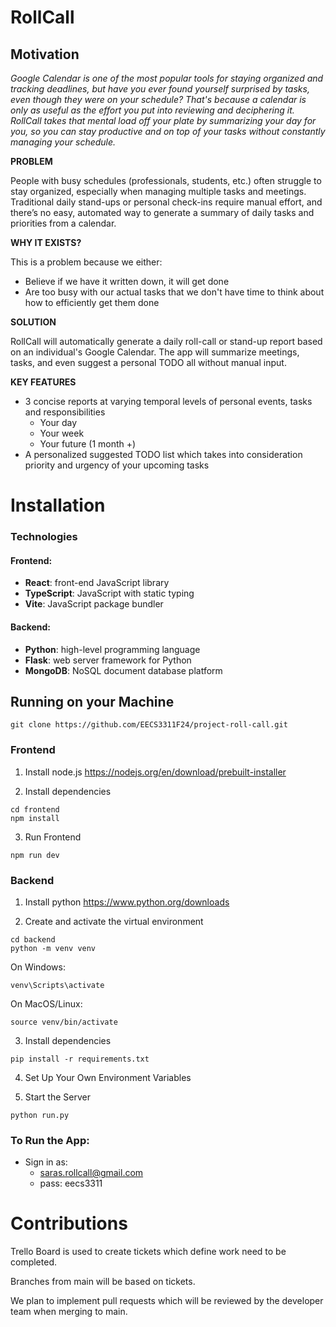# **RollCall**

## Motivation

*Google Calendar is one of the most popular tools for staying organized and tracking deadlines, but have you ever found yourself surprised by tasks, even though they were on your schedule? That's because a calendar is only as useful as the effort you put into reviewing and deciphering it. RollCall takes that mental load off your plate by summarizing your day for you, so you can stay productive and on top of your tasks without constantly managing your schedule.*

**PROBLEM**

People with busy schedules (professionals, students, etc.) often struggle to stay organized, especially when managing multiple tasks and meetings. Traditional daily stand-ups or personal check-ins require manual effort, and there’s no easy, automated way to generate a summary of daily tasks and priorities from a calendar.

**WHY IT EXISTS?**

This is a problem because we either:
- Believe if we have it written down, it will get done
- Are too busy with our actual tasks that we don't have time to think about how to efficiently get them done

**SOLUTION**

RollCall will automatically generate a daily roll-call or stand-up report based on an individual's Google Calendar. The app will summarize meetings, tasks, and even suggest a personal TODO all without manual input.

**KEY FEATURES**
- 3 concise reports at varying temporal levels of personal events, tasks and responsibilities
    - Your day
    - Your week
    - Your future (1 month +)
- A personalized suggested TODO list which takes into consideration priority and urgency of your upcoming tasks

# Installation

### Technologies

#### Frontend:
- **React**: front-end JavaScript library
- **TypeScript**: JavaScript with static typing
- **Vite**: JavaScript package bundler

#### Backend:
- **Python**: high-level programming language
- **Flask**: web server framework for Python
- **MongoDB**: NoSQL document database platform

## Running on your Machine

```
git clone https://github.com/EECS3311F24/project-roll-call.git
```

### Frontend

1. Install node.js https://nodejs.org/en/download/prebuilt-installer

2. Install dependencies
```
cd frontend
npm install
```

3. Run Frontend
```
npm run dev
```

### Backend
1. Install python https://www.python.org/downloads

2. Create and activate the virtual environment
```
cd backend
python -m venv venv
```

On Windows:
```
venv\Scripts\activate
```

On MacOS/Linux:
```
source venv/bin/activate
```

3. Install dependencies
```
pip install -r requirements.txt
```

4. Set Up Your Own Environment Variables


5. Start the Server
```
python run.py
```



###  **To Run the App:**

- Sign in as: 
  - saras.rollcall@gmail.com
  - pass: eecs3311


# Contributions

Trello Board is used to create tickets which define work need to be completed.

Branches from main will be based on tickets.

We plan to implement pull requests which will be reviewed by the developer team when merging to main.
